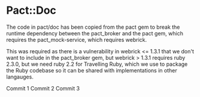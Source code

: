# Pact::Doc

The code in pact/doc has been copied from the pact gem to break the runtime dependency between the pact_broker and the pact gem, which requires the pact_mock-service, which requires webrick.

This was required as there is a vulnerability in webrick <= 1.3.1 that we don't want to include in the pact_broker gem, but webrick > 1.3.1 requires ruby 2.3.0, but we need ruby 2.2 for Travelling Ruby, which we use to package the Ruby codebase so it can be shared with implementations in other langauges.


Commit 1
Commit 2
Commit 3
